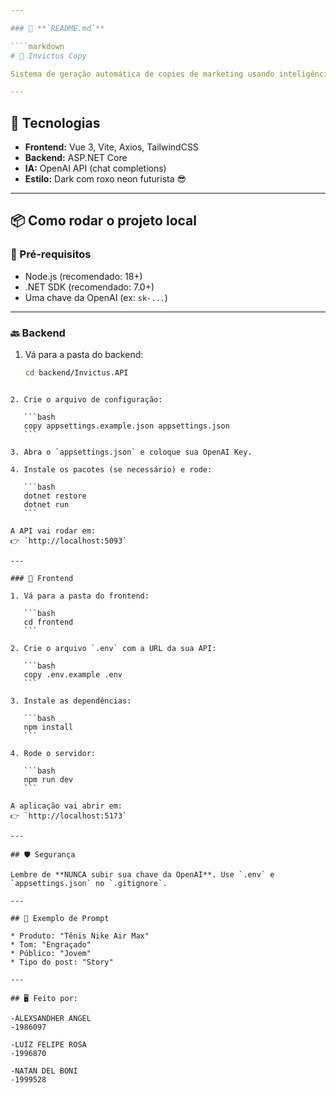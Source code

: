 ```yaml
---

### 📄 **`README.md`**

````markdown
# 🧠 Invictus Copy

Sistema de geração automática de copies de marketing usando inteligência artificial (OpenAI), com frontend em Vue + Vite e backend em ASP.NET Core.

---
```


## 🚀 Tecnologias

- **Frontend:** Vue 3, Vite, Axios, TailwindCSS
- **Backend:** ASP.NET Core
- **IA:** OpenAI API (chat completions)
- **Estilo:** Dark com roxo neon futurista 😎

---

## 📦 Como rodar o projeto local

### 🔧 Pré-requisitos
- Node.js (recomendado: 18+)
- .NET SDK (recomendado: 7.0+)
- Uma chave da OpenAI (ex: `sk-...`)

---

### 🔙 Backend

1. Vá para a pasta do backend:
   ```bash
   cd backend/Invictus.API
````

2. Crie o arquivo de configuração:

   ```bash
   copy appsettings.example.json appsettings.json
   ```

3. Abra o `appsettings.json` e coloque sua OpenAI Key.

4. Instale os pacotes (se necessário) e rode:

   ```bash
   dotnet restore
   dotnet run
   ```

A API vai rodar em:
👉 `http://localhost:5093`

---

### 🎨 Frontend

1. Vá para a pasta do frontend:

   ```bash
   cd frontend
   ```

2. Crie o arquivo `.env` com a URL da sua API:

   ```bash
   copy .env.example .env
   ```

3. Instale as dependências:

   ```bash
   npm install
   ```

4. Rode o servidor:

   ```bash
   npm run dev
   ```

A aplicação vai abrir em:
👉 `http://localhost:5173`

---

## 🛡️ Segurança

Lembre de **NUNCA subir sua chave da OpenAI**. Use `.env` e `appsettings.json` no `.gitignore`.

---

## 🧪 Exemplo de Prompt

* Produto: "Tênis Nike Air Max"
* Tom: "Engraçado"
* Público: "Jovem"
* Tipo do post: "Story"

---

## 🖥️ Feito por:

-ALEXSANDHER ANGEL
-1986097

-LUIZ FELIPE ROSA
-1996870

-NATAN DEL BONI
-1999528
